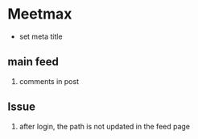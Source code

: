 # Meetmax

- set meta title

## main feed

1. comments in post

## Issue

1. after login, the path is not updated in the feed page
